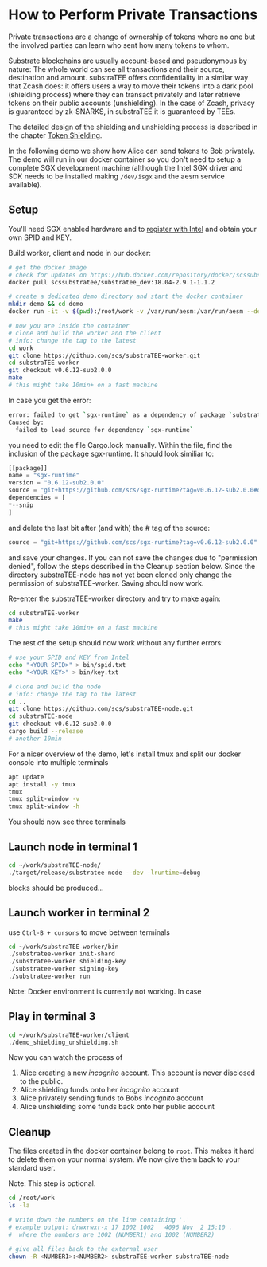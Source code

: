 # How to Perform Private Transactions

Private transactions are a change of ownership of tokens where no one but the involved parties can learn who sent how many tokens to whom.

Substrate blockchains are usually account-based and pseudonymous by nature: The whole world can see all transactions and their source, destination and amount. substraTEE offers confidentiality in a similar way that Zcash does: it offers users a way to move their tokens into a dark pool (shielding process) where they can transact privately and later retrieve tokens on their public accounts (unshielding). In the case of Zcash, privacy is guaranteed by zk-SNARKS, in substraTEE it is guaranteed by TEEs.

The detailed design of the shielding and unshielding process is described in the chapter [Token Shielding](./token_shielding.md).

In the following demo we show how Alice can send tokens to Bob privately. The demo will run in our docker container so you don't need to setup a complete SGX development machine (although the Intel SGX driver and SDK needs to be installed making `/dev/isgx` and the aesm service available).

## Setup

You'll need SGX enabled hardware and to [register with Intel](./howto_worker.md#intel-sgx-development-and-production-commercial-license) and obtain your own SPID and KEY.

Build worker, client and node in our docker:

```bash
# get the docker image
# check for updates on https://hub.docker.com/repository/docker/scssubstratee/substratee_dev
docker pull scssubstratee/substratee_dev:18.04-2.9.1-1.1.2

# create a dedicated demo directory and start the docker container
mkdir demo && cd demo
docker run -it -v $(pwd):/root/work -v /var/run/aesm:/var/run/aesm --device /dev/isgx scssubstratee/substratee_dev:18.04-2.9.1-1.1.2 /bin/bash

# now you are inside the container
# clone and build the worker and the client
# info: change the tag to the latest
cd work
git clone https://github.com/scs/substraTEE-worker.git
cd substraTEE-worker
git checkout v0.6.12-sub2.0.0
make
# this might take 10min+ on a fast machine
```

In case you get the error:
```bash
error: failed to get `sgx-runtime` as a dependency of package `substratee-stf v0.6.12-sub2.0.0 (/root/work/substraTEE-worker/stf)`
Caused by:
  failed to load source for dependency `sgx-runtime`
```
you need to edit the file Cargo.lock manually. Within the file, find the inclusion of the package sgx-runtime. It should look similiar to:
```rust
[[package]]
name = "sgx-runtime"
version = "0.6.12-sub2.0.0"
source = "git+https://github.com/scs/sgx-runtime?tag=v0.6.12-sub2.0.0#daace7e56a250e79132962311ac0e7935faa8385"
dependencies = [
*--snip
]
```
and delete the last bit after (and with) the # tag of the source:
```rust
source = "git+https://github.com/scs/sgx-runtime?tag=v0.6.12-sub2.0.0"
```
and save your changes. If you can not save the changes due to "permission denied", follow the steps described in the Cleanup section below. Since the directory substraTEE-node has not yet been cloned only change the permission of substraTEE-worker. Saving should now work.

Re-enter the substraTEE-worker directory and try to make again:
```bash
cd substraTEE-worker
make
# this might take 10min+ on a fast machine
```

The rest of the setup should now work without any further errors:

```bash
# use your SPID and KEY from Intel
echo "<YOUR SPID>" > bin/spid.txt
echo "<YOUR KEY>" > bin/key.txt

# clone and build the node
# info: change the tag to the latest
cd ..
git clone https://github.com/scs/substraTEE-node.git
cd substraTEE-node
git checkout v0.6.12-sub2.0.0
cargo build --release
# another 10min
```

For a nicer overview of the demo, let's install tmux and split our docker console into multiple terminals

```bash
apt update
apt install -y tmux
tmux
tmux split-window -v
tmux split-window -h
```

You should now see three terminals

## Launch node in terminal 1

```bash
cd ~/work/substraTEE-node/
./target/release/substratee-node --dev -lruntime=debug
```

blocks should be produced...

## Launch worker in terminal 2

use `Ctrl-B + cursors` to move between terminals

```bash
cd ~/work/substraTEE-worker/bin
./substratee-worker init-shard
./substratee-worker shielding-key
./substratee-worker signing-key
./substratee-worker run
```

Note: Docker environment is currently not working. In case 

## Play in terminal 3

```bash
cd ~/work/substraTEE-worker/client
./demo_shielding_unshielding.sh
```

Now you can watch the process of

1. Alice creating a new *incognito* account. This account is never disclosed to the public.
2. Alice shielding funds onto her *incognito* account
3. Alice privately sending funds to Bobs *incognito* account
4. Alice unshielding some funds back onto her public account

## Cleanup
The files created in the docker container belong to `root`. This makes it hard to delete them on your normal system. We now give them back to your standard user.

Note: This step is optional.

```bash
cd /root/work
ls -la

# write down the numbers on the line containing '.'
# example output: drwxrwxr-x 17 1002 1002   4096 Nov  2 15:10 .
#  where the numbers are 1002 (NUMBER1) and 1002 (NUMBER2)

# give all files back to the external user
chown -R <NUMBER1>:<NUMBER2> substraTEE-worker substraTEE-node
```
